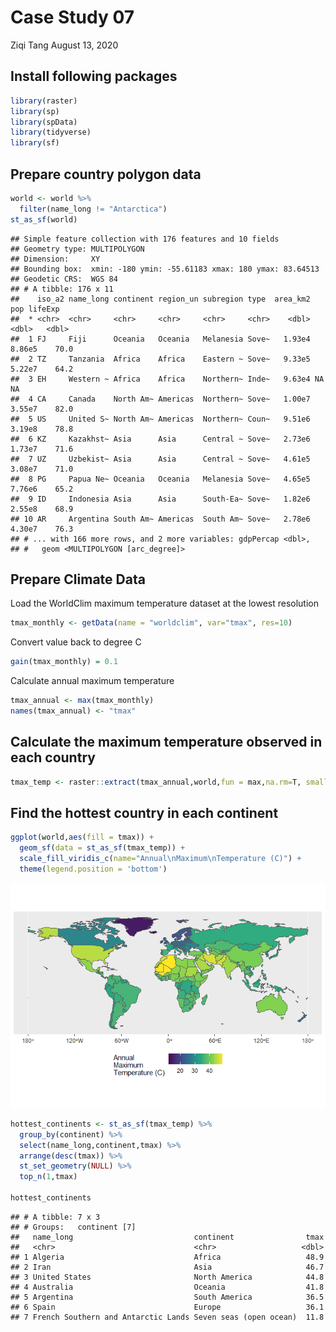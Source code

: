 Case Study 07
================
Ziqi Tang
August 13, 2020

## Install following packages

``` r
library(raster)
library(sp)
library(spData)
library(tidyverse)
library(sf)
```

## Prepare country polygon data

``` r
world <- world %>%
  filter(name_long != "Antarctica")
st_as_sf(world)
```

    ## Simple feature collection with 176 features and 10 fields
    ## Geometry type: MULTIPOLYGON
    ## Dimension:     XY
    ## Bounding box:  xmin: -180 ymin: -55.61183 xmax: 180 ymax: 83.64513
    ## Geodetic CRS:  WGS 84
    ## # A tibble: 176 x 11
    ##    iso_a2 name_long continent region_un subregion type  area_km2     pop lifeExp
    ##  * <chr>  <chr>     <chr>     <chr>     <chr>     <chr>    <dbl>   <dbl>   <dbl>
    ##  1 FJ     Fiji      Oceania   Oceania   Melanesia Sove~   1.93e4  8.86e5    70.0
    ##  2 TZ     Tanzania  Africa    Africa    Eastern ~ Sove~   9.33e5  5.22e7    64.2
    ##  3 EH     Western ~ Africa    Africa    Northern~ Inde~   9.63e4 NA         NA  
    ##  4 CA     Canada    North Am~ Americas  Northern~ Sove~   1.00e7  3.55e7    82.0
    ##  5 US     United S~ North Am~ Americas  Northern~ Coun~   9.51e6  3.19e8    78.8
    ##  6 KZ     Kazakhst~ Asia      Asia      Central ~ Sove~   2.73e6  1.73e7    71.6
    ##  7 UZ     Uzbekist~ Asia      Asia      Central ~ Sove~   4.61e5  3.08e7    71.0
    ##  8 PG     Papua Ne~ Oceania   Oceania   Melanesia Sove~   4.65e5  7.76e6    65.2
    ##  9 ID     Indonesia Asia      Asia      South-Ea~ Sove~   1.82e6  2.55e8    68.9
    ## 10 AR     Argentina South Am~ Americas  South Am~ Sove~   2.78e6  4.30e7    76.3
    ## # ... with 166 more rows, and 2 more variables: gdpPercap <dbl>,
    ## #   geom <MULTIPOLYGON [arc_degree]>

## Prepare Climate Data

Load the WorldClim maximum temperature dataset at the lowest resolution

``` r
tmax_monthly <- getData(name = "worldclim", var="tmax", res=10)
```

Convert value back to degree C

``` r
gain(tmax_monthly) = 0.1
```

Calculate annual maximum temperature

``` r
tmax_annual <- max(tmax_monthly)
names(tmax_annual) <- "tmax"
```

## Calculate the maximum temperature observed in each country

``` r
tmax_temp <- raster::extract(tmax_annual,world,fun = max,na.rm=T, small=T,sp=T)
```

## Find the hottest country in each continent

``` r
ggplot(world,aes(fill = tmax)) +
  geom_sf(data = st_as_sf(tmax_temp)) +
  scale_fill_viridis_c(name="Annual\nMaximum\nTemperature (C)") +
  theme(legend.position = 'bottom')
```

![](case_study_07_files/figure-gfm/unnamed-chunk-7-1.png)<!-- -->

``` r
hottest_continents <- st_as_sf(tmax_temp) %>%
  group_by(continent) %>%
  select(name_long,continent,tmax) %>%
  arrange(desc(tmax)) %>%
  st_set_geometry(NULL) %>%
  top_n(1,tmax)

hottest_continents
```

    ## # A tibble: 7 x 3
    ## # Groups:   continent [7]
    ##   name_long                           continent                tmax
    ##   <chr>                               <chr>                   <dbl>
    ## 1 Algeria                             Africa                   48.9
    ## 2 Iran                                Asia                     46.7
    ## 3 United States                       North America            44.8
    ## 4 Australia                           Oceania                  41.8
    ## 5 Argentina                           South America            36.5
    ## 6 Spain                               Europe                   36.1
    ## 7 French Southern and Antarctic Lands Seven seas (open ocean)  11.8
